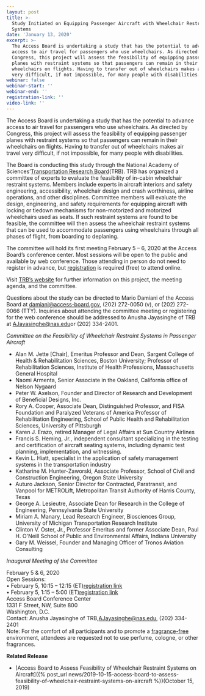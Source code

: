```yaml
---
layout: post
title: >-
  Study Initiated on Equipping Passenger Aircraft with Wheelchair Restraint
  Systems
date: 'January 13, 2020'
excerpt: >-
  The Access Board is undertaking a study that has the potential to advance
  access to air travel for passengers who use wheelchairs. As directed by
  Congress, this project will assess the feasibility of equipping passenger
  planes with restraint systems so that passengers can remain in their
  wheelchairs on flights. Having to transfer out of wheelchairs makes air travel
  very difficult, if not impossible, for many people with disabilities.
webinar: false
webinar-start: ''
webinar-end: ''
registration-link: ''
video-link: ''
---
```



The Access Board is undertaking a study that has the potential to advance access to air travel for passengers who use wheelchairs. As directed by Congress, this project will assess the feasibility of equipping passenger planes with restraint systems so that passengers can remain in their wheelchairs on flights. Having to transfer out of wheelchairs makes air travel very difficult, if not impossible, for many people with disabilities.

The Board is conducting this study through the National Academy of Sciences’[Transportation Research Board](http://www.trb.org/Main/Home.aspx)(TRB). TRB has organized a committee of experts to evaluate the feasibility of in-cabin wheelchair restraint systems. Members include experts in aircraft interiors and safety engineering, accessibility, wheelchair design and crash worthiness, airline operations, and other disciplines. Committee members will evaluate the design, engineering, and safety requirements for equipping aircraft with locking or tiedown mechanisms for non-motorized and motorized wheelchairs used as seats. If such restraint systems are found to be feasible, the committee will then assess the wheelchair restraint systems that can be used to accommodate passengers using wheelchairs through all phases of flight, from boarding to deplaning.

The committee will hold its first meeting February 5 – 6, 2020 at the Access Board’s conference center. Most sessions will be open to the public and available by web conference. Those attending in person do not need to register in advance, but [registration](http://www.trb.org/Calendar/Blurbs/180140.aspx) is required (free) to attend online.

Visit [TRB’s website](https://www8.nationalacademies.org/pa/projectview.aspx?key=51840) for further information on this project, the meeting agenda, and the committee.

Questions about the study can be directed to Mario Damiani of the Access Board at [damiani@access-board.gov](mailto:damiani@access-board.gov), (202) 272-0050 (v), or (202) 272-0066 (TTY). Inquiries about attending the committee meeting or registering for the web conference should be addressed to Anusha Jayasinghe of TRB at [AJayasinghe@nas.edu](mailto:AJayasinghe@nas.edu)or (202) 334-2401.



*Committee on the Feasibility of Wheelchair Restraint Systems in Passenger Aircraft*

* Alan M. Jette \[Chair], Emeritus Professor and Dean, Sargent College of Health & Rehabilitation Sciences, Boston University; Professor of Rehabilitation Sciences, Institute of Health Professions, Massachusetts General Hospital
* Naomi Armenta, Senior Associate in the Oakland, California office of Nelson Nygaard
* Peter W. Axelson, Founder and Director of Research and Development of Beneficial Designs, Inc.
* Rory A. Cooper, Associate Dean, Distinguished Professor, and FISA Foundation and Paralyzed Veterans of America Professor of Rehabilitation Engineering, School of Public Health and Rehabilitation Sciences, University of Pittsburgh
* Karen J. Erazo, retired Manager of Legal Affairs at Sun Country Airlines
* Francis S. Heming, Jr., independent consultant specializing in the testing and certification of aircraft seating systems, including dynamic test planning, implementation, and witnessing.
* Kevin L. Hiatt, specialist in the application of safety management systems in the transportation industry
* Katharine M. Hunter-Zaworski, Associate Professor, School of Civil and Construction Engineering, Oregon State University
* Auturo Jackson, Senior Director for Contracted, Paratransit, and Vanpool for METROLift, Metropolitan Transit Authority of Harris County, Texas
* George A. Lesieutre, Associate Dean for Research in the College of Engineering, Pennsylvania State University
* Miriam A. Manary, Lead Research Engineer, Biosciences Group, University of Michigan Transportation Research Institute
* Clinton V. Oster, Jr., Professor Emeritus and former Associate Dean, Paul H. O'Neill School of Public and Environmental Affairs, Indiana University
* Gary M. Weissel, Founder and Managing Officer of Tronos Aviation Consulting



*Inaugural Meeting of the Committee*

February 5 & 6, 2020\
Open Sessions:\
• February 5, 10:15 – 12:15 (ET)[registration link](https://register.gotowebinar.com/register/4086741088536326913)\
• February 5, 1:15 – 5:00 (ET)[registration link](https://register.gotowebinar.com/register/2729926147674705153)\
Access Board Conference Center\
1331 F Street, NW, Suite 800\
Washington, D.C.\
Contact: Anusha Jayasinghe of TRB,[AJayasinghe@nas.edu](mailto:AJayasinghe@nas.edu), (202) 334-2401\
Note: For the comfort of all participants and to promote a [fragrance-free](https://www.access-board.gov/the-board/policies/fragrance-free-environment) environment, attendees are requested not to use perfume, cologne, or other fragrances.



**Related Release**

* [Access Board to Assess Feasibility of Wheelchair Restraint Systems on Aircraft]({% post_url news/2019-10-15-access-board-to-assess-feasibility-of-wheelchair-restraint-systems-on-aircraft %})(October 15, 2019)
